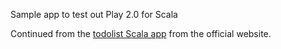 Sample app to test out Play 2.0 for Scala

Continued from the [todolist Scala app](http://www.playframework.com/documentation/2.1.1/ScalaTodoList) from the official website.
